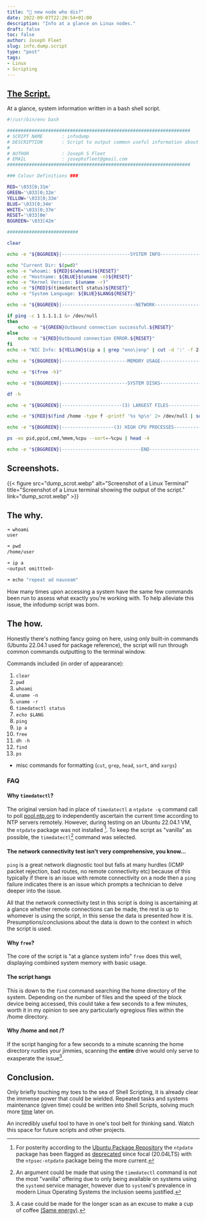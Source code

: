 ```yaml
---
title: "👀 new node who dis?"
date: 2022-09-07T22:20:54+01:00
description: "Info at a glance on Linux nodes."
draft: false
toc: false
author: Joseph Fleet
slug: info.dump.script
type: "post"
tags:
- Linux
- Scripting
---
```


## [The Script.](https://gist.github.com/wizardfree/52ca731bbe1a97a8c1184b0a1ef95c7b)

At a glance, system information written in a bash shell script.

```bash
#!/usr/bin/env bash

###################################################################
# SCRIPT NAME       : infodump
# DESCRIPTION       : Script to output common useful information about a System Node.
# 
# AUTHOR            : Joseph S Fleet
# EMAIL             : josephsfleet@gmail.com
###################################################################

### Colour Definitions ###

RED='\033[0;31m'
GREEN='\033[0;32m'
YELLOW='\033[0;33m'
BLUE='\033[0;34m'
WHITE='\033[0;37m'
RESET='\033[0m'
BGGREEN='\033[42m'

##########################

clear

echo -e "${BGGREEN}|-------------------------SYSTEM INFO------------------------|${RESET}"

echo "Current Dir: $(pwd)"
echo -e "whoami: ${RED}$(whoami)${RESET}"
echo -e "Hostname: ${BLUE}$(uname -n)${RESET}"
echo -e "Kernel Version: $(uname -r)"
echo -e "${RED}$(timedatectl status)${RESET}"
echo -e "System Language: ${BLUE}$LANG${RESET}"

echo -e "${BGGREEN}|---------------------------NETWORK--------------------------|${RESET}"

if ping -c 1 1.1.1.1 &> /dev/null
then
    echo -e "${GREEN}Outbound connection successful.${RESET}"
else
    echo -e "${RED}Outbound connection ERROR.${RESET}" 
fi
echo -e "NIC Info: ${YELLOW}$(ip a | grep "eno\|enp" | cut -d ':' -f 2-3)${RESET}"

echo -e "${BGGREEN}|------------------------MEMORY USAGE------------------------|${RESET}"

echo -e "$(free -h)"

echo -e "${BGGREEN}|------------------------SYSTEM DISKS------------------------|${RESET}"

df -h

echo -e "${BGGREEN}|----------------------(3) LARGEST FILES---------------------|${RESET}"

echo -e "${RED}$(find /home -type f -printf '%s %p\n' 2> /dev/null | sort -nr | head -3 | xargs ls -lh 2> /dev/null | cut -d ' ' -f 5,9)${RESET}"

echo -e "${BGGREEN}|-------------------(3) HIGH CPU PROCESSES-------------------|${RESET}"

ps -eo pid,ppid,cmd,%mem,%cpu --sort=-%cpu | head -4

echo -e "${BGGREEN}|-----------------------------END----------------------------|${RESET}"
```

## Screenshots.

{{< figure src="dump_scrot.webp" alt="Screenshot of a Linux Terminal" title="Screenshot of a Linux terminal showing the output of the script." link="dump_scrot.webp" >}}

## The why.
```bash
➜ whoami
user

➜ pwd              
/home/user

➜ ip a
<output omittted>

➜ echo "repeat ad nauseam"
```
How many times upon accessing a system have the same few commands been run to assess what exactly you're working with. To help alleviate this issue, the infodump script was born.

## The how.
Honestly there's nothing fancy going on here, using only built-in commands (Ubuntu 22.04.1 used for package reference), the script will run through common commands outputting to the terminal window.

Commands included (in order of appearance):
1. `clear`
2. `pwd`
3. `whoami`
4. `uname -n`
5. `uname -r`
6. `timedatectl status`
7. `echo $LANG`
8. `ping`
9. `ip a`
10. `free`
11. `dh -h`
12. `find`
13. `ps`
+ misc commands for formatting (`cut`, `grep`, `head`, `sort`, and `xargs`)

### FAQ
#### Why `timedatectl`?
The original version had in place of `timedatectl` a `ntpdate -q` command call to poll [pool.ntp.org](https://pool.ntp.org) to independently ascertain the current time according to NTP servers remotely. However, during testing on an Ubuntu 22.04.1 VM, the `ntpdate` package was not installed [^1]. To keep the script as "vanilla" as possible, the `timedatectl`[^2] command was selected.
#### The network connectivity test isn't very comprehensive, you know...
`ping` is a great network diagnostic tool but falls at many hurdles (ICMP packet rejection, bad routes, no remote connectivity etc) because of this typically if there is an issue with remote connectivity on a node then a `ping` failure indicates there is an issue which prompts a technician to delve deeper into the issue.

All that the network connectivity test in this script is doing is ascertaining at a glance whether remote connections can be made, the rest is up to whomever is using the script, in this sense the data is presented how it is. Presumptions/conclusions about the data is down to the context in which the script is used.
#### Why `free`?
The core of the script is "at a glance system info" `free` does this well, displaying combined system memory with basic usage.
#### The script hangs
This is down to the `find` command searching the home directory of the system. Depending on the number of files and the speed of the block device being accessed, this could take a few seconds to a few minutes, worth it in my opinion to see any particularly egregious files within the /home directory.
#### Why /home and not /?
If the script hanging for a few seconds to a minute scanning the home directory rustles your jimmies, scanning the **entire** drive would only serve to exasperate the issue[^3].

## Conclusion.
Only briefly touching my toes to the sea of Shell Scripting, it is already clear the immense power that could be wielded. Repeated tasks and systems maintenance (given time) could be written into Shell Scripts, solving much more [time](https://xkcd.com/1205/) later on.

An incredibly useful tool to have in one's tool belt for thinking sand. Watch this space for future scripts and other projects.

[^1]: For posterity according to the [Ubuntu Package Repository](https://packages.ubuntu.com/) the `ntpdate` package has been flagged as [deprecated](https://packages.ubuntu.com/search?keywords=ntpdate#:~:text=focal%20(20.04LTS)%20(net)%3A%20client%20for%20setting%20system%20time%20from%20NTP%20servers%20(deprecated)%20%5Buniverse%5D) since focal (20.04LTS) with the `ntpsec-ntpdate` package being the more current.

[^2]: An argument could be made that using the `timedatectl` command is not the most "vanilla" offering due to only being available on systems using the `systemd` service manager, however due to `systemd`'s prevalence in modern Linux Operating Systems the inclusion seems justified.

[^3]: A case could be made for the longer scan as an excuse to make a cup of coffee [(Same energy)](https://xkcd.com/303/).